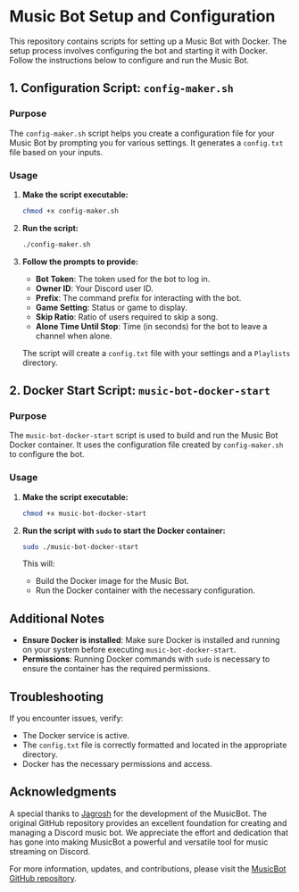 # Music Bot Setup and Configuration

This repository contains scripts for setting up a Music Bot with Docker. The setup process involves configuring the bot and starting it with Docker. Follow the instructions below to configure and run the Music Bot.

## 1. Configuration Script: `config-maker.sh`

### Purpose
The `config-maker.sh` script helps you create a configuration file for your Music Bot by prompting you for various settings. It generates a `config.txt` file based on your inputs.

### Usage

1. **Make the script executable:**
    ```bash
    chmod +x config-maker.sh
    ```

2. **Run the script:**
    ```bash
    ./config-maker.sh
    ```

3. **Follow the prompts to provide:**
   - **Bot Token**: The token used for the bot to log in.
   - **Owner ID**: Your Discord user ID.
   - **Prefix**: The command prefix for interacting with the bot.
   - **Game Setting**: Status or game to display.
   - **Skip Ratio**: Ratio of users required to skip a song.
   - **Alone Time Until Stop**: Time (in seconds) for the bot to leave a channel when alone.

   The script will create a `config.txt` file with your settings and a `Playlists` directory.

## 2. Docker Start Script: `music-bot-docker-start`

### Purpose
The `music-bot-docker-start` script is used to build and run the Music Bot Docker container. It uses the configuration file created by `config-maker.sh` to configure the bot.

### Usage

1. **Make the script executable:**
    ```bash
    chmod +x music-bot-docker-start
    ```

2. **Run the script with `sudo` to start the Docker container:**
    ```bash
    sudo ./music-bot-docker-start
    ```

   This will:
   - Build the Docker image for the Music Bot.
   - Run the Docker container with the necessary configuration.

## Additional Notes

- **Ensure Docker is installed**: Make sure Docker is installed and running on your system before executing `music-bot-docker-start`.
- **Permissions**: Running Docker commands with `sudo` is necessary to ensure the container has the required permissions.

## Troubleshooting

If you encounter issues, verify:
- The Docker service is active.
- The `config.txt` file is correctly formatted and located in the appropriate directory.
- Docker has the necessary permissions and access.


## Acknowledgments

A special thanks to [Jagrosh](https://github.com/jagrosh) for the development of the MusicBot. The original GitHub repository provides an excellent foundation for creating and managing a Discord music bot. We appreciate the effort and dedication that has gone into making MusicBot a powerful and versatile tool for music streaming on Discord.

For more information, updates, and contributions, please visit the [MusicBot GitHub repository](https://github.com/jagrosh/MusicBot).
